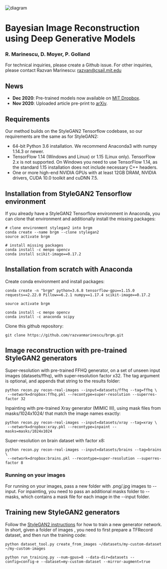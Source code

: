 
&nbsp;
&nbsp;
&nbsp;
&nbsp;
&nbsp;

![diagram](https://i.imgur.com/Nb0123s.png)



# Bayesian Image Reconstruction using Deep Generative Models
### R. Marinescu, D. Moyer, P. Golland


For technical inquiries, please create a Github issue.
For other inquiries, please contact Razvan Marinescu: razvan@csail.mit.edu

## News

* **Dec 2020**: Pre-trained models now available on [MIT Dropbox](https://www.dropbox.com/sh/0rj092juxauivzv/AABQoEfvM96u1ehzqYgQoD5Va?dl=0).
* **Nov 2020**: Uploaded article pre-print to [arXiv](https://arxiv.org/abs/2012.04567).

## Requirements

Our method builds on the StyleGAN2 Tensorflow codebase, so our requirements are the same as for StyleGAN2:
* 64-bit Python 3.6 installation. We recommend Anaconda3 with numpy 1.14.3 or newer.
* TensorFlow 1.14 (Windows and Linux) or 1.15 (Linux only). TensorFlow 2.x is not supported.
On Windows you need to use TensorFlow 1.14, as the standard 1.15 installation does not include necessary C++ headers.
* One or more high-end NVIDIA GPUs with at least 12GB DRAM, NVIDIA drivers, CUDA 10.0 toolkit and cuDNN 7.5. 


## Installation from StyleGAN2 Tensorflow environment

If you already have a StyleGAN2 Tensorflow environment in Anaconda, you can clone that environment and additionally install the missing packages: 

```
# clone environment stylegan2 into brgm
conda create --name brgm --clone stylegan2
source activate brgm

# install missing packages
conda install -c menpo opencv
conda install scikit-image==0.17.2
```

## Installation from scratch with Anaconda


Create conda environment and install packages:

```
conda create -n "brgm" python=3.6.8 tensorflow-gpu==1.15.0 requests==2.22.0 Pillow==6.2.1 numpy==1.17.4 scikit-image==0.17.2

source activate brgm

conda install -c menpo opencv
conda install -c anaconda scipy

```


Clone this github repository:
```
git clone https://github.com/razvanmarinescu/brgm.git 
```

## Image reconstruction with pre-trained StyleGAN2 generators


Super-resolution with pre-trained FFHQ generator, on a set of unseen input images (datasets/ffhq), with super-resolution factor x32. The tag argument is optional, and appends that string to the results folder: 
```
python recon.py recon-real-images --input=datasets/ffhq --tag=ffhq \
 --network=dropbox:ffhq.pkl --recontype=super-resolution --superres-factor 32
```

Inpainting with pre-trained Xray generator (MIMIC III), using mask files from masks/1024x1024/ that match the image names exactly:
```
python recon.py recon-real-images --input=datasets/xray --tag=xray \
 --network=dropbox:xray.pkl --recontype=inpaint --masks=masks/1024x1024
```

Super-resolution on brain dataset with factor x8:
```
python recon.py recon-real-images --input=datasets/brains --tag=brains \
 --network=dropbox:brains.pkl --recontype=super-resolution --superres-factor 8
```

### Running on your images
For running on your images, pass a new folder with .png/.jpg images to --input. For inpainting, you need to pass an additional masks folder to --masks, which contains a mask file for each image in the --input folder.

## Training new StyleGAN2 generators

Follow the [StyleGAN2 instructions](https://github.com/NVlabs/stylegan2) for how to train a new generator network. In short, given a folder of images , you need to first prepare a TFRecord dataset, and then run the training code:

```
python dataset_tool.py create_from_images ~/datasets/my-custom-dataset ~/my-custom-images

python run_training.py --num-gpus=8 --data-dir=datasets --config=config-e --dataset=my-custom-dataset --mirror-augment=true
```


